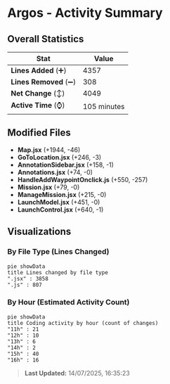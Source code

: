 # Argos - Activity Summary 

## Overall Statistics

| Stat                   | Value                                                             |
| ---------------------- | ----------------------------------------------------------------- |
| **Lines Added** (➕)   | 4357                                          |
| **Lines Removed** (➖) | 308                                        |
| **Net Change** (↕)    | 4049                |
| **Active Time** (⌚)   | 105 minutes |


## Modified Files
- **Map.jsx** (+1944, -46)
- **GoToLocation.jsx** (+246, -3)
- **AnnotationSidebar.jsx** (+158, -1)
- **Annotations.jsx** (+74, -0)
- **HandleAddWaypointOnclick.js** (+550, -257)
- **Mission.jsx** (+79, -0)
- **ManageMission.jsx** (+215, -0)
- **LaunchModel.jsx** (+451, -0)
- **LaunchControl.jsx** (+640, -1)

## Visualizations

### By File Type (Lines Changed)

```mermaid
pie showData
title Lines changed by file type
".jsx" : 3858
".js" : 807
```

### By Hour (Estimated Activity Count)

```mermaid
pie showData
title Coding activity by hour (count of changes)
"11h" : 21
"12h" : 10
"13h" : 6
"14h" : 2
"15h" : 40
"16h" : 16
```


> **Last Updated:** 14/07/2025, 16:35:23
